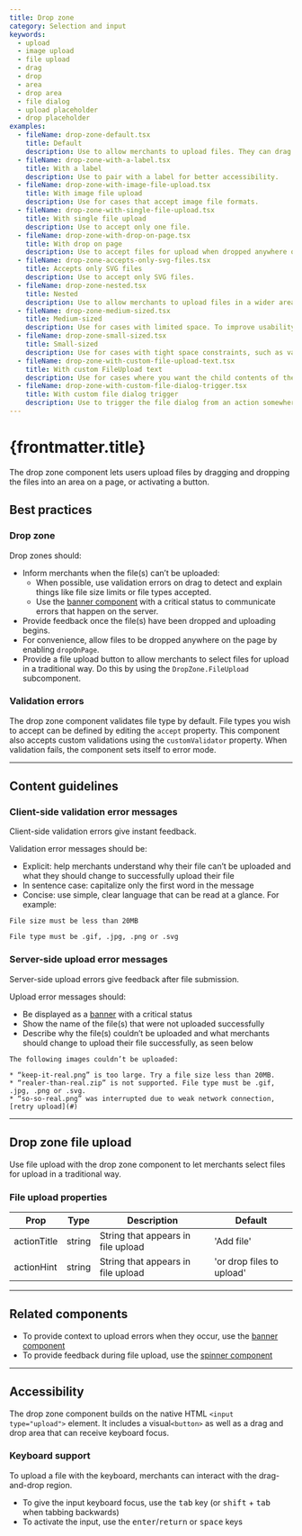 ```yaml
---
title: Drop zone
category: Selection and input
keywords:
  - upload
  - image upload
  - file upload
  - drag
  - drop
  - area
  - drop area
  - file dialog
  - upload placeholder
  - drop placeholder
examples:
  - fileName: drop-zone-default.tsx
    title: Default
    description: Use to allow merchants to upload files. They can drag and drop files into the dashed area, or upload traditionally by clicking the “Add file” button or anywhere inside the dashed area.
  - fileName: drop-zone-with-a-label.tsx
    title: With a label
    description: Use to pair with a label for better accessibility.
  - fileName: drop-zone-with-image-file-upload.tsx
    title: With image file upload
    description: Use for cases that accept image file formats.
  - fileName: drop-zone-with-single-file-upload.tsx
    title: With single file upload
    description: Use to accept only one file.
  - fileName: drop-zone-with-drop-on-page.tsx
    title: With drop on page
    description: Use to accept files for upload when dropped anywhere on the page.
  - fileName: drop-zone-accepts-only-svg-files.tsx
    title: Accepts only SVG files
    description: Use to accept only SVG files.
  - fileName: drop-zone-nested.tsx
    title: Nested
    description: Use to allow merchants to upload files in a wider area than the visible drop zone.
  - fileName: drop-zone-medium-sized.tsx
    title: Medium-sized
    description: Use for cases with limited space. To improve usability, nest medium-sized drop zone in a larger drop zone with no outline. See the nested dropzone example.
  - fileName: drop-zone-small-sized.tsx
    title: Small-sized
    description: Use for cases with tight space constraints, such as variant thumbnails on the Product details page. To improve usability, nest small-sized drop zone in a larger drop zone with no outline. See the nested dropzone example.
  - fileName: drop-zone-with-custom-file-upload-text.tsx
    title: With custom FileUpload text
    description: Use for cases where you want the child contents of the dropzone to determine its height.
  - fileName: drop-zone-with-custom-file-dialog-trigger.tsx
    title: With custom file dialog trigger
    description: Use to trigger the file dialog from an action somewhere else on the page.
---
```


# {frontmatter.title}

<Lede>

The drop zone component lets users upload files by dragging and dropping the files into an area on a page, or activating a button.

</Lede>

<Examples />

<Props componentName={frontmatter.title} />

## Best practices

### Drop zone

Drop zones should:

- Inform merchants when the file(s) can’t be uploaded:
  - When possible, use validation errors on drag to detect and explain things like file size limits or file types accepted.
  - Use the [banner component](https://polaris.shopify.com/components/feedback-indicators/banner) with a critical status to communicate errors that happen on the server.
- Provide feedback once the file(s) have been dropped and uploading begins.
- For convenience, allow files to be dropped anywhere on the page by enabling `dropOnPage`.
- Provide a file upload button to allow merchants to select files for upload in a traditional way. Do this by using the `DropZone.FileUpload` subcomponent.

### Validation errors

The drop zone component validates file type by default. File types you wish to accept can be defined by editing the `accept` property. This component also accepts custom validations using the `customValidator` property. When validation fails, the component sets itself to error mode.

---

## Content guidelines

### Client-side validation error messages

Client-side validation errors give instant feedback.

Validation error messages should be:

- Explicit: help merchants understand why their file can’t be uploaded and what they should change to successfully upload their file
- In sentence case: capitalize only the first word in the message
- Concise: use simple, clear language that can be read at a glance. For example:

`File size must be less than 20MB`

`File type must be .gif, .jpg, .png or .svg`

### Server-side upload error messages

Server-side upload errors give feedback after file submission.

Upload error messages should:

- Be displayed as a [banner](https://polaris.shopify.com/components/feedback-indicators/banner) with a critical status
- Show the name of the file(s) that were not uploaded successfully
- Describe why the file(s) couldn’t be uploaded and what merchants should change to upload their file successfully, as seen below

```
The following images couldn’t be uploaded:

* “keep-it-real.png” is too large. Try a file size less than 20MB.
* “realer-than-real.zip” is not supported. File type must be .gif, .jpg, .png or .svg.
* “so-so-real.png” was interrupted due to weak network connection, [retry upload](#)
```

---

## Drop zone file upload

Use file upload with the drop zone component to let merchants select files for upload in a traditional way.

### File upload properties

| Prop        | Type   | Description                        | Default                   |
| ----------- | ------ | ---------------------------------- | ------------------------- |
| actionTitle | string | String that appears in file upload | 'Add file'                |
| actionHint  | string | String that appears in file upload | 'or drop files to upload' |

---

## Related components

- To provide context to upload errors when they occur, use the [banner component](https://polaris.shopify.com/components/feedback-indicators/banner)
- To provide feedback during file upload, use the [spinner component](https://polaris.shopify.com/components/spinner)

---

## Accessibility

The drop zone component builds on the native HTML `<input type="upload">` element. It includes a visual`<button>` as well as a drag and drop area that can receive keyboard focus.

### Keyboard support

To upload a file with the keyboard, merchants can interact with the drag-and-drop region.

- To give the input keyboard focus, use the <kbd>tab</kbd> key (or <kbd>shift</kbd> + <kbd>tab</kbd> when tabbing backwards)
- To activate the input, use the <kbd>enter</kbd>/<kbd>return</kbd> or <kbd>space</kbd> keys
